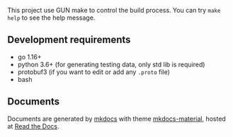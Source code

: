 This project use GUN make to control the build process.
You can try `make help` to see the help message.

## Development requirements

- go 1.16+
- python 3.6+ (for generating testing data, only std lib is required)
- protobuf3 (if you want to edit or add any `.proto` file)
- bash

## Documents

Documents are generated by [mkdocs](https://www.mkdocs.org/) with theme [mkdocs-material](https://github.com/squidfunk/mkdocs-material), hosted at [Read the Docs](https://sci-hub-p2p.readthedocs.io/en/latest/).

